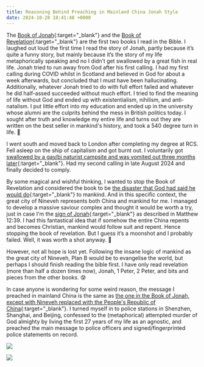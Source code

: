 ```yaml
---
title: Reasoning Behind Preaching in Mainland China Jonah Style
date: 2024-10-28 18:41:48 +0000
---
```


The [Book of Jonah](https://www.esv.org/Jonah+1/){:target="_blank"} and the [Book of Revelation](https://www.esv.org/Revelation+1/){:target="_blank"} are the first two books I read in the Bible. I laughed out loud the first time I read the story of Jonah, partly because it’s quite a funny story, but mainly because it’s the story of my life metaphorically speaking and no I didn’t get swallowed by a great fish in real life. Jonah tried to run away from God after his first calling. I had my first calling during COVID whilst in Scotland and believed in God for about a week afterwards, but concluded that I must have been hallucinating. Additionally, whatever Jonah tried to do with full effort failed and whatever he did half-assed succeeded without much effort. I tried to find the meaning of life without God and ended up with existentialism, nihilism, and anti-natalism. I put little effort into my education and ended up in the university whose alumni are the culprits behind the mess in British politics today. I sought after truth and knowledge my entire life and turns out they are written on the best seller in mankind's history, and took a 540 degree turn in life. 🥲

I went south and moved back to London after completing my degree at RCS. Fell asleep on the ship of capitalism and got burnt out. I voluntarily got [swallowed by a gay/bi naturist campsite and was vomited out three months later](../on-my-salvation/){:target="_blank"}. Had my second calling in late August 2024 and finally decided to comply.

By some magical and wishful thinking, I wanted to stop the Book of Revelation and considered the book to be [the disaster that God had said he would do](https://www.biblegateway.com/passage/?search=Jonah%203%3A10&version=ESV){:target="_blank"} to mankind. And in this specific context, the great city of Nineveh represents both China and mankind for me. I managed to develop a massive saviour complex and thought it would be worth a try, just in case I'm the [sign of Jonah](https://www.biblegateway.com/passage/?search=Matthew%2012%3A39-41&version=ESV){:target="_blank"} as described in Matthew 12:39. I had this fantastical idea that if somehow the entire China repents and becomes Christian, mankind would follow suit and repent. Hence stopping the book of revelation. But I guess it’s a moonshot and I probably failed. Well, it was worth a shot anyway. 🙁

However, not all hope is lost yet. Following the insane logic of mankind as the great city of Nineveh, Plan B would be to evangelise the world, but perhaps I should finish reading the bible first. I have only read revelation (more than half a dozen times now), Jonah, 1 Peter, 2 Peter, and bits and pieces from the other books. 😰

In case anyone is wondering for some weird reason, the message I preached in mainland China is the same as [the one in the Book of Jonah, except with Nineveh replaced with the People's Republic of China](https://www.biblegateway.com/passage/?search=Jonah%203%3A4&version=ESV){:target="_blank"}. I turned myself in to police stations in Shenzhen, Shanghai, and Beijing, confessed to the (metaphorical) attempted murder of God almighty by living the first 27 years of my life as an agnostic, and preached the main message to police officers and signed/fingerprinted police statements on record.

![](/f23VC4qjj0c32ZpW.jpeg)

![](/e9833441a6efb8a165d605fd66d2f7b8.jpg)